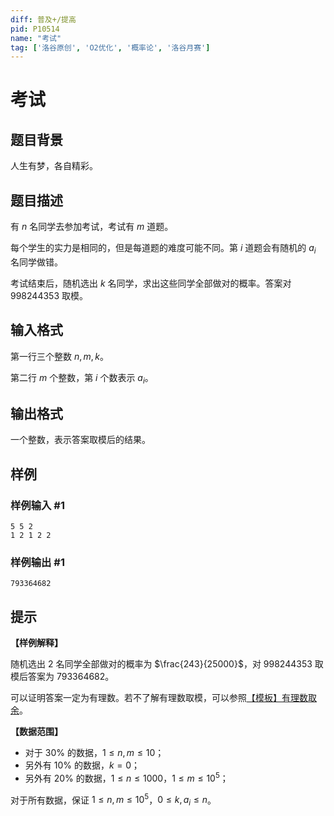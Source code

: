 ```yaml
---
diff: 普及+/提高
pid: P10514
name: "考试"
tag: ['洛谷原创', 'O2优化', '概率论', '洛谷月赛']
---
```

# 考试
## 题目背景

人生有梦，各自精彩。
## 题目描述

有 $n$ 名同学去参加考试，考试有 $m$ 道题。

每个学生的实力是相同的，但是每道题的难度可能不同。第 $i$ 道题会有随机的 $a_i$ 名同学做错。

考试结束后，随机选出 $k$ 名同学，求出这些同学全部做对的概率。答案对 $998244353$ 取模。
## 输入格式

第一行三个整数 $n,m,k$。

第二行 $m$ 个整数，第 $i$ 个数表示 $a_i$。
## 输出格式

一个整数，表示答案取模后的结果。
## 样例

### 样例输入 #1
```
5 5 2
1 2 1 2 2
```
### 样例输出 #1
```
793364682
```
## 提示

**【样例解释】**

随机选出 $2$ 名同学全部做对的概率为 $\frac{243}{25000}$，对 $998244353$ 取模后答案为 $793364682$。

可以证明答案一定为有理数。若不了解有理数取模，可以参照[【模板】有理数取余](https://www.luogu.com.cn/problem/P2613)。

**【数据范围】**

- 对于 $30\%$ 的数据，$1\leq n,m \leq 10$；
- 另外有 $10\%$ 的数据，$k=0$；
- 另外有 $20\%$ 的数据，$1 \leq n \leq 1000$，$1\leq m \leq 10^5$；

对于所有数据，保证 $1\leq n,m\leq 10^5$，$0\leq k,a_i\leq n$。
